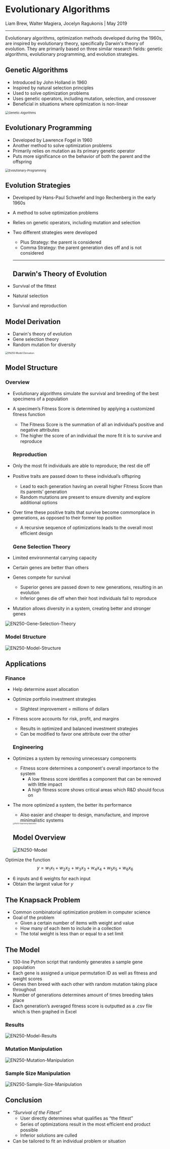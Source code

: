 # Evolutionary Algorithms

Liam Brew, Walter Magiera, Jocelyn Ragukonis | May 2019

---

Evolutionary algorithms, optimization methods developed during the 1960s, are inspired by evolutionary theory, specifically Darwin's theory of evolution. They are primarily based on three similar research fields: genetic algorithms, evolutionary programming, and evolution strategies. 

## Genetic Algorithms

- Introduced by John Holland in 1960
- Inspired by natural selection principles
- Used to solve optimization problems
- Uses genetic operators, including mutation, selection, and crossover
- Beneficial in situations where optimization is non-linear

<img src="README.assets/Genetic-Algorithms.png" alt="Genetic-Algorithms" style="zoom:67%;" />

## Evolutionary Programming

- Developed by Lawrence Fogel in 1960
- Another method to solve optimization problems
- Primarily relies on mutation as its primary genetic operator
- Puts more significance on the behavior of both the parent and the offspring 

<img src="README.assets/Evolutionary-Programming.png" alt="Evolutionary-Programming" style="zoom:67%;" />

## Evolution Strategies

- Developed by Hans-Paul Schwefel and Ingo Rechenberg in the early 1960s

- A method to solve optimization problems

- Relies on genetic operators, including mutation and selection 

- Two different strategies were developed

  - Plus Strategy: the parent is considered
  - Comma Strategy: the parent generation dies off and is not considered

  ---

  ## Darwin's Theory of Evolution 

- Survival of the fittest

- Natural selection 

- Survival and reproduction 

## Model Derivation 

- Darwin's theory of evolution 
- Gene selection theory 
- Random mutation for diversity

<img src="README.assets/EN250-Model-Derivation.png" alt="EN250-Model-Derivation" style="zoom: 50%;" />

## Model Structure

### Overview

- Evolutionary algorithms simulate the survival and breeding of the best specimens of a population

- A specimen’s Fitness Score is determined by applying a customized ﬁtness function

  - The Fitness Score is the summation of all an individual’s positive and negative attributes
  - The higher the score of an individual the more ﬁt it is to survive and reproduce

  ### Reproduction

- Only the most ﬁt individuals are able to reproduce; the rest die oﬀ

- Positive traits are passed down to these individual’s oﬀspring

  - Lead to each generation having an overall higher Fitness Score than its parents’ generation 
  - Random mutations are present to ensure diversity and explore additional options

- Over time these positive traits that survive become commonplace in generations, as opposed to their former top position

  - A recursive sequence of optimizations leads to the overall most eﬃcient design

  ### Gene Selection Theory 

- Limited environmental carrying capacity

- Certain genes are better than others

- Genes compete for survival

  - Superior genes are passed down to new generations, resulting in an evolution
  - Inferior genes die oﬀ when their host individuals fail to reproduce

-  Mutation allows diversity in a system, creating better and stronger genes

![EN250-Gene-Selection-Theory](README.assets/EN250-Gene-Selection-Theory.png)

### Model Structure

![EN250-Model-Structure](README.assets/EN250-Model-Structure.png)

## Applications

### Finance

- Help determine asset allocation 

- Optimize portfolio investment strategies

  - Slightest improvement = millions of dollars

- Fitness score accounts for risk, profit, and margins

  - Results in optimized and balanced investment strategies
  - Can be modified to favor one attribute over the other

  ### Engineering

- Optimizes a system by removing unnecessary components

  - Fitness score determines a component's overall importance to the system
    - A low fitness score identifies a component that can be removed with little impact
    - A high fitness score shows critical areas which R&D should focus on

- The more optimized a system, the better its performance

  - Also easier and cheaper to design, manufacture, and improve minimalistic systems

  <img src="README.assets/EN250-Engineering-Application.png" alt="EN250-Engineering-Application" style="zoom:33%;" />

  ## Model Overview

  ![EN250-Model](README.assets/EN250-Model.png)

Optimize the function
$$
y = w_1x_1+w_2x_2+w_3x_3+w_4x_4+w_5x_5+w_6x_6
$$

- 6 inputs and 6 weights for each input
- Obtain the largest value for $y$ 

## The Knapsack Problem 

- Common combinatorial optimization problem in computer science
- Goal of the problem
  - Given a certain number of items with weight and value
  - How many of each item to include in a collection 
  - The total weight is less than or equal to a set limit

## The Model 

- 130-line Python script that randomly generates a sample gene population
- Each gene is assigned a unique permutation ID as well as ﬁtness and weight scores
- Genes then breed with each other with random mutation taking place throughout
- Number of generations determines amount of times breeding takes place
- Each generation’s averaged ﬁtness score is outputted as a .csv ﬁle which is then graphed in Excel

### Results

![EN250-Model-Results](README.assets/EN250-Model-Results.png)

### Mutation Manipulation

<img src="README.assets/EN250-Mutation-Manipulation.png" alt="EN250-Mutation-Manipulation"  />

### Sample Size Manipulation

![EN250-Sample-Size-Manipulation](README.assets/EN250-Sample-Size-Manipulation.png)

## Conclusion 

- *“Survival of the Fittest”*
  - User directly determines what qualiﬁes as “the ﬁttest” 
  - Series of optimizations result in the most eﬃcient end product possible
  - Inferior solutions are culled
- Can be tailored to ﬁt an individual problem or situation
